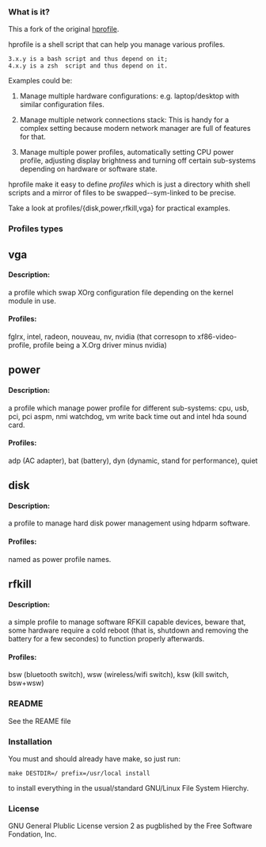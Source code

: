 ### What is it?

This a fork of the original [hprofile][1].

hprofile is a shell script that can help you manage various profiles.

    3.x.y is a bash script and thus depend on it;
	4.x.y is a zsh  script and thus depend on it.

Examples could be:

  1. Manage multiple hardware configurations:
     e.g. laptop/desktop with similar configuration files.

  2. Manage multiple network connections stack:
     This is handy for a complex setting because modern network manager are full
	 of features for that.

  3. Manage multiple power profiles, automatically setting CPU power profile,
     adjusting display brightness and turning off certain sub-systems depending
	 on hardware or software state.

hprofile make it easy to define *profiles* which is just a directory whith shell
scripts and a mirror of files to be swapped--sym-linked to be precise.

Take a look at profiles/{disk,power,rfkill,vga} for practical examples.

### Profiles types

## vga

#### Description:

a profile which swap XOrg configuration file depending on the kernel module in use.

#### Profiles:

fglrx, intel, radeon, nouveau, nv, nvidia
(that corresopn to xf86-video-profile, profile being a X.Org driver minus nvidia)

## power

#### Description:

a profile which manage power profile for different sub-systems: cpu, usb, pci,
pci aspm, nmi watchdog, vm write back time out and intel hda sound card.

#### Profiles:

adp (AC adapter), bat (battery), dyn (dynamic, stand for performance), quiet

## disk

#### Description:

a profile to manage hard disk power management using hdparm software.

#### Profiles:

named as power profile names.

## rfkill

#### Description:

a simple profile to manage software RFKill capable devices, beware that, some
hardware require a cold reboot (that is, shutdown and removing the battery for
a few secondes) to function properly afterwards.

#### Profiles:

bsw (bluetooth switch), wsw (wireless/wifi switch), ksw (kill switch, bsw+wsw)

### README

See the REAME file

### Installation

You must and should already have make, so just run:

    make DESTDIR=/ prefix=/usr/local install

to install everything in the usual/standard GNU/Linux File System Hierchy.

### License

GNU General Plublic License version 2
as pugblished by the Free Software Fondation, Inc.

[1]: http://hprofile.sourceforge.net

